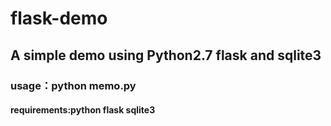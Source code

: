 # flask-demo
## A simple demo using Python2.7 flask and sqlite3
### usage：python memo.py 
#### requirements:python flask sqlite3
